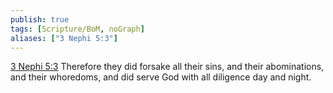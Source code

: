 ```yaml
---
publish: true
tags: [Scripture/BoM, noGraph]
aliases: ["3 Nephi 5:3"]
---
```

[3 Nephi 5:3](https://churchofjesuschrist.org/study/scriptures/bofm/3-ne/5?lang=eng&id=p3#p3) Therefore they did forsake all their sins, and their abominations, and their whoredoms, and did serve God with all diligence day and night.
